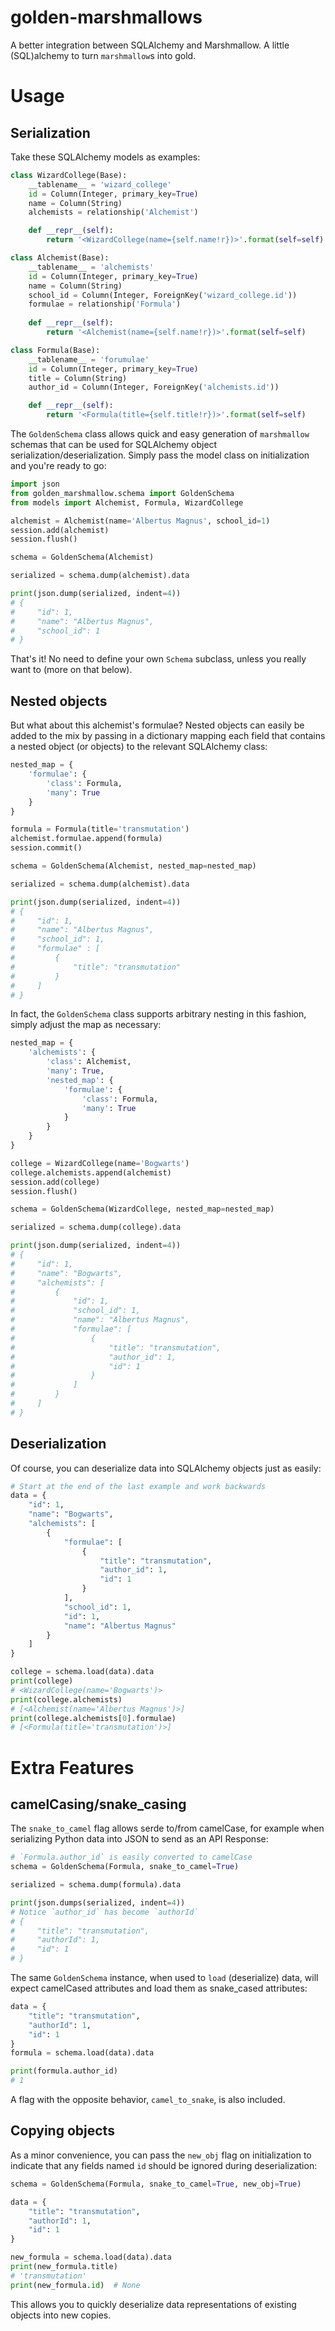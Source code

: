 # golden-marshmallows
A better integration between SQLAlchemy and Marshmallow. A little (SQL)alchemy to turn `marshmallow`s into gold.

# Usage
## Serialization
Take these SQLAlchemy models as examples:
```python
class WizardCollege(Base):
    __tablename__ = 'wizard_college'
    id = Column(Integer, primary_key=True)
    name = Column(String)
    alchemists = relationship('Alchemist')

    def __repr__(self):
        return '<WizardCollege(name={self.name!r})>'.format(self=self)

class Alchemist(Base):
    __tablename__ = 'alchemists'
    id = Column(Integer, primary_key=True)
    name = Column(String)
    school_id = Column(Integer, ForeignKey('wizard_college.id'))
    formulae = relationship('Formula')
    
    def __repr__(self):
        return '<Alchemist(name={self.name!r})>'.format(self=self)

class Formula(Base):
    __tablename__ = 'forumulae'
    id = Column(Integer, primary_key=True)
    title = Column(String)
    author_id = Column(Integer, ForeignKey('alchemists.id'))

    def __repr__(self):
        return '<Formula(title={self.title!r})>'.format(self=self)
```
The `GoldenSchema` class allows quick and easy generation of `marshmallow` schemas that can be used for SQLAlchemy object serialization/deserialization. Simply pass the model class on initialization and you're ready to go:
```python
import json
from golden_marshmallow.schema import GoldenSchema
from models import Alchemist, Formula, WizardCollege

alchemist = Alchemist(name='Albertus Magnus', school_id=1)
session.add(alchemist)
session.flush()

schema = GoldenSchema(Alchemist)

serialized = schema.dump(alchemist).data

print(json.dump(serialized, indent=4))
# {   
#     "id": 1,
#     "name": "Albertus Magnus",
#     "school_id": 1
# }
```
That's it! No need to define your own `Schema` subclass, unless you really want to (more on that below).

## Nested objects
But what about this alchemist's formulae? Nested objects can easily be added to the mix by passing in a dictionary mapping each field that contains a nested object (or objects) to the relevant SQLAlchemy class:
```python
nested_map = {
    'formulae': {
        'class': Formula,
        'many': True
    }
}

formula = Formula(title='transmutation')
alchemist.formulae.append(formula)
session.commit()

schema = GoldenSchema(Alchemist, nested_map=nested_map)

serialized = schema.dump(alchemist).data

print(json.dump(serialized, indent=4))
# {
#     "id": 1,
#     "name": "Albertus Magnus",
#     "school_id": 1,
#     "formulae" : [
#         {
#             "title": "transmutation"
#         }
#     ]
# }
```
In fact, the `GoldenSchema` class supports arbitrary nesting in this fashion, simply adjust the map as necessary:
```python
nested_map = {
    'alchemists': {
        'class': Alchemist,
        'many': True,
        'nested_map': {
            'formulae': {
                'class': Formula,
                'many': True
            }
        }
    }
}

college = WizardCollege(name='Bogwarts')
college.alchemists.append(alchemist)
session.add(college)
session.flush()

schema = GoldenSchema(WizardCollege, nested_map=nested_map)

serialized = schema.dump(college).data

print(json.dump(serialized, indent=4))
# {
#     "id": 1,
#     "name": "Bogwarts",
#     "alchemists": [
#         {
#             "id": 1,
#             "school_id": 1,
#             "name": "Albertus Magnus",
#             "formulae": [
#                 {
#                     "title": "transmutation",
#                     "author_id": 1,
#                     "id": 1
#                 }
#             ]
#         }
#     ]
# }
```
## Deserialization
Of course, you can deserialize data into SQLAlchemy objects just as easily:
```python
# Start at the end of the last example and work backwards
data = {
    "id": 1,
    "name": "Bogwarts",
    "alchemists": [
        {
            "formulae": [
                {
                    "title": "transmutation",
                    "author_id": 1,
                    "id": 1
                }
            ],
            "school_id": 1,
            "id": 1,
            "name": "Albertus Magnus"
        }
    ]
}

college = schema.load(data).data
print(college)
# <WizardCollege(name='Bogwarts')>
print(college.alchemists)
# [<Alchemist(name='Albertus Magnus')>]
print(college.alchemists[0].formulae)
# [<Formula(title='transmutation')>]
```
# Extra Features
## camelCasing/snake_casing
The `snake_to_camel` flag allows serde to/from camelCase, for example when serializing Python data into JSON to send as an API Response:
```python
# `Formula.author_id` is easily converted to camelCase
schema = GoldenSchema(Formula, snake_to_camel=True)

serialized = schema.dump(formula).data

print(json.dumps(serialized, indent=4))
# Notice `author_id` has become `authorId`
# {
#     "title": "transmutation",
#     "authorId": 1,
#     "id": 1
# }
```
The same `GoldenSchema` instance, when used to `load` (deserialize) data, will expect camelCased attributes and load them as snake_cased attributes:
```python
data = {
    "title": "transmutation",
    "authorId": 1,
    "id": 1
}
formula = schema.load(data).data

print(formula.author_id)
# 1
```
A flag with the opposite behavior, `camel_to_snake`, is also included.

## Copying objects
As a minor convenience, you can pass the `new_obj` flag on initialization to indicate that any fields named `id` should be ignored during deserialization:
```python
schema = GoldenSchema(Formula, snake_to_camel=True, new_obj=True)

data = {
    "title": "transmutation",
    "authorId": 1,
    "id": 1
}

new_formula = schema.load(data).data
print(new_formula.title)
# 'transmutation'
print(new_formula.id)  # None
```
This allows you to quickly deserialize data representations of existing objects into new copies.